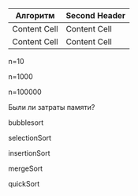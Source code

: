 | Алгоритм  | Second Header |
| ------------- | ------------- |
| Content Cell  | Content Cell  |
| Content Cell  | Content Cell  |



n=10

n=1000

n=100000

Были ли затраты памяти?

bubblesort

selectionSort

insertionSort

mergeSort

quickSort

